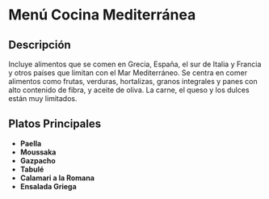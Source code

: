 # Menú Cocina Mediterránea

## Descripción
Incluye alimentos que se comen en Grecia, España, el sur de Italia y Francia y otros países que limitan con el Mar Mediterráneo. Se centra en comer alimentos como frutas, verduras, hortalizas, granos integrales y panes con alto contenido de fibra, y aceite de oliva. La carne, el queso y los dulces están muy limitados.

## Platos Principales
- **Paella**
- **Moussaka**
- **Gazpacho**
- **Tabulé**
- **Calamari a la Romana**
- **Ensalada Griega**